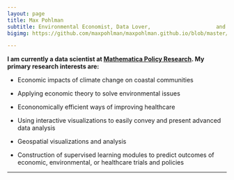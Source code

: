```yaml
---
layout: page
title: Max Pohlman
subtitle: Environmental Economist, Data Lover,                     and Stained Glass Artist
bigimg: https://github.com/maxpohlman/maxpohlman.github.io/blob/master/img/stainedglass/waterlily.JPG?raw=true

---
```


**I am currently a data scientist at [Mathematica Policy Research](https://www.mathematica-mpr.com/).
 My primary research interests are:**

* Economic impacts of climate change on coastal communities

* Applying economic theory to solve environmental issues

* Econonomically efficient ways of improving healthcare

* Using interactive visualizations to easily convey and present advanced data analysis

* Geospatial visualizations and analysis

* Construction of supervised learning modules to predict outcomes of economic, environmental, or healthcare trials and policies

----
